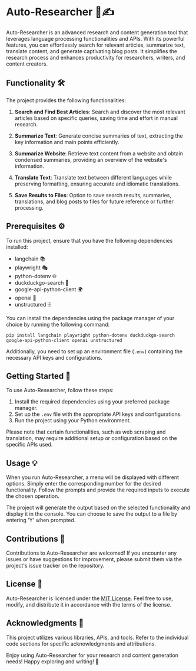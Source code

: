 # Auto-Researcher 🧠✍️

Auto-Researcher is an advanced research and content generation tool that leverages language processing functionalities and APIs. With its powerful features, you can effortlessly search for relevant articles, summarize text, translate content, and generate captivating blog posts. It simplifies the research process and enhances productivity for researchers, writers, and content creators.

## Functionality 🛠️

The project provides the following functionalities:

1. **Search and Find Best Articles**: Search and discover the most relevant articles based on specific queries, saving time and effort in manual research.

2. **Summarize Text**: Generate concise summaries of text, extracting the key information and main points efficiently.

3. **Summarize Website**: Retrieve text content from a website and obtain condensed summaries, providing an overview of the website's information.

4. **Translate Text**: Translate text between different languages while preserving formatting, ensuring accurate and idiomatic translations.

5. **Save Results to Files**: Option to save search results, summaries, translations, and blog posts to files for future reference or further processing.

## Prerequisites ⚙️

To run this project, ensure that you have the following dependencies installed:

- langchain 📚
- playwright 🎭
- python-dotenv 🌐
- duckduckgo-search 🦆
- google-api-python-client 🌍
- openai 🤖
- unstructured 🗄️

You can install the dependencies using the package manager of your choice by running the following command:

```
pip install langchain playwright python-dotenv duckduckgo-search google-api-python-client openai unstructured
```

Additionally, you need to set up an environment file (`.env`) containing the necessary API keys and configurations.

## Getting Started 🚀

To use Auto-Researcher, follow these steps:

1. Install the required dependencies using your preferred package manager.
2. Set up the `.env` file with the appropriate API keys and configurations.
3. Run the project using your Python environment.

Please note that certain functionalities, such as web scraping and translation, may require additional setup or configuration based on the specific APIs used.

## Usage 💡

When you run Auto-Researcher, a menu will be displayed with different options. Simply enter the corresponding number for the desired functionality. Follow the prompts and provide the required inputs to execute the chosen operation.

The project will generate the output based on the selected functionality and display it in the console. You can choose to save the output to a file by entering 'Y' when prompted.

## Contributions 🤝

Contributions to Auto-Researcher are welcomed! If you encounter any issues or have suggestions for improvement, please submit them via the project's issue tracker on the repository.

## License 📜

Auto-Researcher is licensed under the [MIT License](LICENSE). Feel free to use, modify, and distribute it in accordance with the terms of the license.

## Acknowledgments 🙏

This project utilizes various libraries, APIs, and tools. Refer to the individual code sections for specific acknowledgments and attributions.

Enjoy using Auto-Researcher for your research and content generation needs! Happy exploring and writing! 🌟